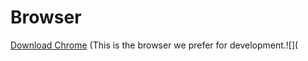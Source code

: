 # Browser

[Download Chrome](https://www.google.com/intl/en\_ca/chrome) (This is the browser we prefer for development.![](
